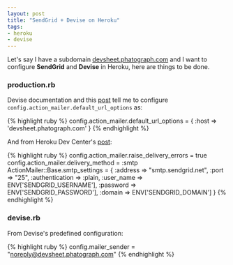```yaml
---
layout: post
title: "SendGrid + Devise on Heroku"
tags:
- heroku
- devise
---
```


Let's say I have a subdomain [devsheet.phatograph.com](http://devsheet.phatograph.com/) and I want to configure __SendGrid__ and __Devise__ in Heroku, here are things to be done.

### production.rb

Devise documentation and this [post](http://stackoverflow.com/questions/6019083/setting-up-devise-sendgrid-on-heroku) tell me to configure `config.action_mailer.default_url_options` as:

{% highlight ruby %}
config.action_mailer.default_url_options = { :host => 'devsheet.phatograph.com' }
{% endhighlight %}

And from Heroku Dev Center's [post](https://devcenter.heroku.com/articles/smtp#sending-email-from-rails):

{% highlight ruby %}
config.action_mailer.raise_delivery_errors = true
config.action_mailer.delivery_method = :smtp
ActionMailer::Base.smtp_settings = {
  :address        => "smtp.sendgrid.net",
  :port           => "25",
  :authentication => :plain,
  :user_name      => ENV['SENDGRID_USERNAME'],
  :password       => ENV['SENDGRID_PASSWORD'],
  :domain         => ENV['SENDGRID_DOMAIN']
}
{% endhighlight %}

### devise.rb

From Devise's predefined configuration:

{% highlight ruby %}
config.mailer_sender = "noreply@devsheet.phatograph.com"
{% endhighlight %}
